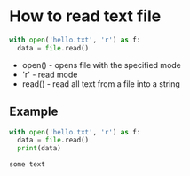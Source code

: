 # How to read text file

```python
with open('hello.txt', 'r') as f:
  data = file.read()
```

- open() - opens file with the specified mode
- 'r' - read mode
- read() - read all text from a file into a string

## Example
```python
with open('hello.txt', 'r') as f:
  data = file.read()
  print(data)
```
```
some text
```
